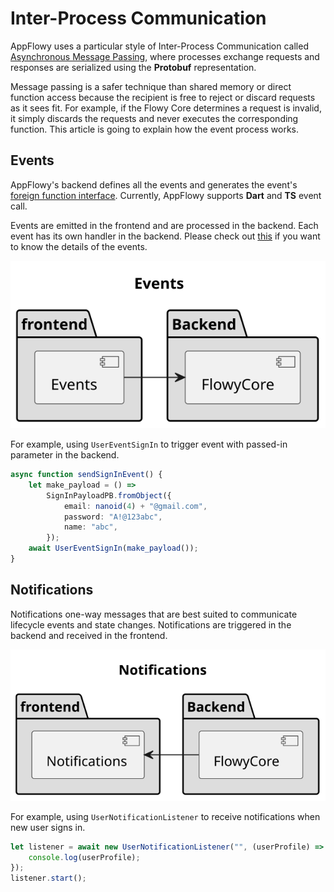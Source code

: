 # Inter-Process Communication

AppFlowy uses a particular style of Inter-Process Communication called [Asynchronous Message Passing](https://en.wikipedia.org/wiki/Message_passing#Asynchronous_message_passing),
where processes exchange requests and responses are serialized using the **Protobuf** representation.

Message passing is a safer technique than shared memory or direct function
access because the recipient is free to reject or discard requests as it
sees fit. For example, if the Flowy Core determines a request is invalid,
it simply discards the requests and never executes the corresponding function.
This article is going to explain how the event process works.

## Events
AppFlowy's backend defines all the events and generates the event's [foreign function interface](https://en.wikipedia.org/wiki/Foreign_function_interface).
Currently, AppFlowy supports **Dart** and **TS** event call.

Events are emitted in the frontend and are processed in the backend. Each
event has its own handler in the backend. Please check out [this](https://appflowy.gitbook.io/docs/essential-documentation/contribute-to-appflowy/architecture/backend/event) if you want to 
know the details of the events.

![file : inter_process_communication.plantuml](../../../uml/output/inter_process_commuciate-Events.svg)


For example, using `UserEventSignIn` to trigger event with passed-in parameter in the backend. 
```typescript
async function sendSignInEvent() {
    let make_payload = () =>
        SignInPayloadPB.fromObject({
            email: nanoid(4) + "@gmail.com",
            password: "A!@123abc",
            name: "abc",
        });
    await UserEventSignIn(make_payload());
}
```

## Notifications
Notifications one-way messages that are best suited to communicate lifecycle events
and state changes. Notifications are triggered in the backend and received in the frontend.

![file : inter_process_communication.plantuml](../../../uml/output/inter_process_commuciate-Notifications.svg)

For example, using `UserNotificationListener` to receive notifications when new user signs in. 
```typescript
let listener = await new UserNotificationListener("", (userProfile) => {
    console.log(userProfile);
});
listener.start();
```